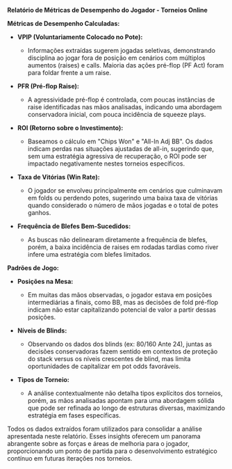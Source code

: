 **Relatório de Métricas de Desempenho do Jogador - Torneios Online**

**Métricas de Desempenho Calculadas:**

- **VPIP (Voluntariamente Colocado no Pote):**
  - Informações extraídas sugerem jogadas seletivas, demonstrando disciplina ao jogar fora de posição em cenários com múltiplos aumentos (raises) e calls. Maioria das ações pré-flop (PF Act) foram para foldar frente a um raise.

- **PFR (Pré-flop Raise):**
  - A agressividade pré-flop é controlada, com poucas instâncias de raise identificadas nas mãos analisadas, indicando uma abordagem conservadora inicial, com pouca incidência de squeeze plays.

- **ROI (Retorno sobre o Investimento):**
  - Baseamos o cálculo em "Chips Won" e "All-In Adj BB". Os dados indicam perdas nas situações ajustadas de all-in, sugerindo que, sem uma estratégia agressiva de recuperação, o ROI pode ser impactado negativamente nestes torneios específicos.

- **Taxa de Vitórias (Win Rate):**
  - O jogador se envolveu principalmente em cenários que culminavam em folds ou perdendo potes, sugerindo uma baixa taxa de vitórias quando considerado o número de mãos jogadas e o total de potes ganhos.

- **Frequência de Blefes Bem-Sucedidos:**
  - As buscas não delinearam diretamente a frequência de blefes, porém, a baixa incidência de raises em rodadas tardias como river infere uma estratégia com blefes limitados.

**Padrões de Jogo:**

- **Posições na Mesa:**
  - Em muitas das mãos observadas, o jogador estava em posições intermediárias a finais, como BB, mas as decisões de fold pré-flop indicam não estar capitalizando potencial de valor a partir dessas posições.

- **Níveis de Blinds:**
  - Observando os dados dos blinds (ex: 80/160 Ante 24), juntas as decisões conservadoras fazem sentido em contextos de proteção do stack versus os níveis crescentes de blind, mas limita oportunidades de capitalizar em pot odds favoráveis.

- **Tipos de Torneio:**
  - A análise contextualmente não detalha tipos explícitos dos torneios, porém, as mãos analisadas apontam para uma abordagem sólida que pode ser refinada ao longo de estruturas diversas, maximizando estratégia em fases específicas.

Todos os dados extraídos foram utilizados para consolidar a análise apresentada neste relatório. Esses insights oferecem um panorama abrangente sobre as forças e áreas de melhoria para o jogador, proporcionando um ponto de partida para o desenvolvimento estratégico contínuo em futuras iterações nos torneios.